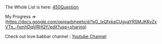 The Whole List is here: [450Question](https://docs.google.com/spreadsheets/d/1UwYEQgne3mfgPUTYMoDOFsc2gCMaxqppvPYsQ6LbiYE/edit?usp=sharing)

My Progress => (https://docs.google.com/spreadsheets/d/1xG_lxQfxkaCUgvaYRSMJKRvZxVTn_-fxmhDqIjIRHQY/edit?usp=sharing)

Check out love babbar channel : [Youtube Channel](https://www.youtube.com/channel/UCQHLxxBFrbfdrk1jF0moTpw) 
